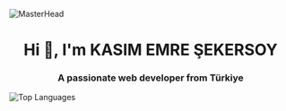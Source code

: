 ![MasterHead](https://i.ytimg.com/vi/PaxZLE3IDlY/maxresdefault.jpg)

<h1 align="center">Hi 👋, I'm KASIM EMRE ŞEKERSOY</h1>
<h3 align="center">A passionate web developer from Türkiye</h3>


![Top Languages](https://github-readme-stats.vercel.app/api/top-langs/?username=KASIMEMRE&layout=compact&theme=dark)
